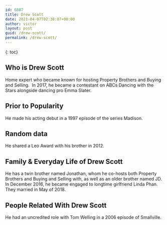 ```yaml
---
id: 6887
title: Drew Scott
date: 2021-04-07T02:38:07+00:00
author: victor
layout: post
guid: /drew-scott/
permalink: /drew-scott/
---
```



{: toc}


## Who is Drew Scott



Home expert who became known for hosting Property Brothers and Buying and Selling.  In 2017, he became a contestant on ABCs Dancing with the Stars alongside dancing pro Emma Slater.

                
                
                
## Prior to Popularity



He made his acting debut in a 1997 episode of the series Madison. 

                
                
                
## Random data



He shared a Leo Award with his brother in 2012.

                
                
                
## Family & Everyday Life of Drew Scott



He has a twin brother named Jonathan, whom he co-hosts both Property Brothers and Buying and Selling with, as well as an older brother named JD. In December 2016, he became engaged to longtime girlfriend Linda Phan. They married in May of 2018.

                
                
                
## People Related With Drew Scott



He had an uncredited role with Tom Welling in a 2006 episode of Smallville. 

                
              
            
          
          
          